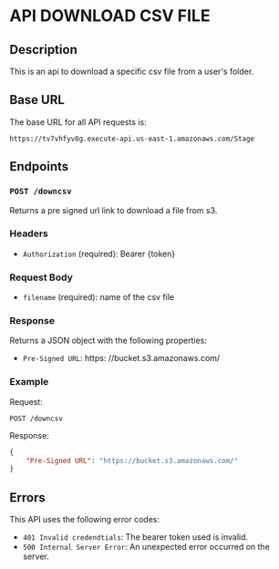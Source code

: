 # API DOWNLOAD CSV FILE

## Description

This is an api to download a specific csv file from a user's folder.

## Base URL

The base URL for all API requests is:

`https://tv7vhfyv8g.execute-api.us-east-1.amazonaws.com/Stage`

## Endpoints

### `POST /downcsv`

Returns a pre signed url link to download a file from s3.

### Headers

- `Authorization` (required): Bearer {token}

### Request Body

- `filename` (required): name of the csv file


### Response

Returns a JSON object with the following properties:

- `Pre-Signed URL`: https: //bucket.s3.amazonaws.com/

### Example

Request:

```
POST /downcsv
```

Response:

```json
{
    "Pre-Signed URL": "https://bucket.s3.amazonaws.com/"
}

```

## Errors

This API uses the following error codes:

- `401 Invalid credendtials`: The bearer token used is invalid.
- `500 Internal Server Error`: An unexpected error occurred on the server.